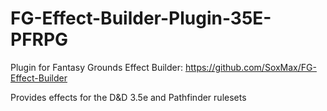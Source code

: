 # FG-Effect-Builder-Plugin-35E-PFRPG
Plugin for Fantasy Grounds Effect Builder: https://github.com/SoxMax/FG-Effect-Builder

Provides effects for the D&D 3.5e and Pathfinder rulesets
